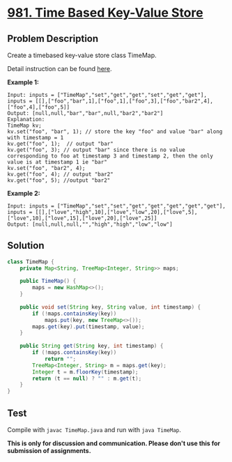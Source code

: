 # [981. Time Based Key-Value Store][title]

## Problem Description

Create a timebased key-value store class TimeMap.

Detail instruction can be found [here][title].

**Example 1:**

```
Input: inputs = ["TimeMap","set","get","get","set","get","get"], inputs = [[],["foo","bar",1],["foo",1],["foo",3],["foo","bar2",4],["foo",4],["foo",5]]
Output: [null,null,"bar","bar",null,"bar2","bar2"]
Explanation:   
TimeMap kv;   
kv.set("foo", "bar", 1); // store the key "foo" and value "bar" along with timestamp = 1   
kv.get("foo", 1);  // output "bar"   
kv.get("foo", 3); // output "bar" since there is no value corresponding to foo at timestamp 3 and timestamp 2, then the only value is at timestamp 1 ie "bar"   
kv.set("foo", "bar2", 4);   
kv.get("foo", 4); // output "bar2"   
kv.get("foo", 5); //output "bar2"   
```

**Example 2:**

```
Input: inputs = ["TimeMap","set","set","get","get","get","get","get"], inputs = [[],["love","high",10],["love","low",20],["love",5],["love",10],["love",15],["love",20],["love",25]]
Output: [null,null,null,"","high","high","low","low"]
```

## Solution


```java
class TimeMap {
    private Map<String, TreeMap<Integer, String>> maps;
    
    public TimeMap() {
        maps = new HashMap<>();
    }
    
    public void set(String key, String value, int timestamp) {
        if (!maps.containsKey(key))
            maps.put(key, new TreeMap<>());
        maps.get(key).put(timestamp, value);
    }
    
    public String get(String key, int timestamp) {
        if (!maps.containsKey(key))
            return "";
        TreeMap<Integer, String> m = maps.get(key);
        Integer t = m.floorKey(timestamp);
        return (t == null) ? "" : m.get(t);
    }
}
```

## Test

Compile with `javac TimeMap.java` and run with `java TimeMap`.


**This is only for discussion and communication. Please don't use this for submission of assignments.**

[title]: https://leetcode.com/problems/time-based-key-value-store/